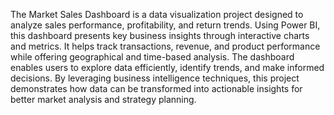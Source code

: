 The Market Sales Dashboard is a data visualization project designed to analyze sales performance, profitability, and return trends. Using Power BI, this dashboard presents key business insights through interactive charts and metrics. It helps track transactions, revenue, and product performance while offering geographical and time-based analysis. The dashboard enables users to explore data efficiently, identify trends, and make informed decisions. By leveraging business intelligence techniques, this project demonstrates how data can be transformed into actionable insights for better market analysis and strategy planning.
